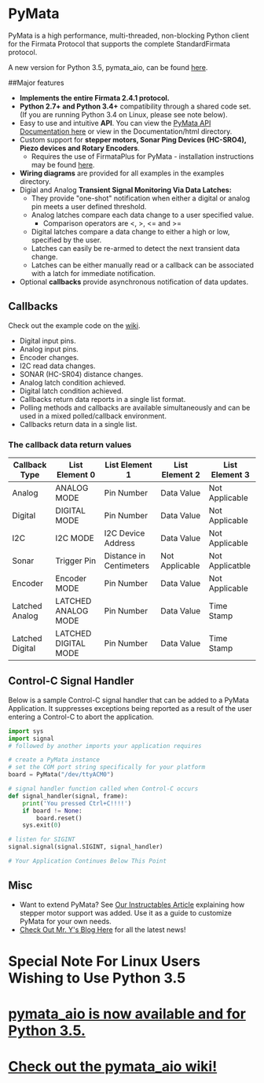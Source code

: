 PyMata
======
PyMata is a high performance, multi-threaded, non-blocking Python client for the Firmata Protocol that supports
the complete StandardFirmata protocol.

A new version for Python 3.5, pymata_aio, can be found [here](https://github.com/MrYsLab/pymata-aio). 


##Major features
* __Implements the entire Firmata 2.4.1 protocol.__
* __Python 2.7+ and Python 3.4+__ compatibility through a shared code set. (If you are running Python 3.4 on Linux, please see note below).
* Easy to use and intuitive __API__. You can view the [PyMata API Documentation here](http://htmlpreview.github.com/?https://github.com/MrYsLab/PyMata/blob/master/documentation/html/PyMata.pymata.PyMata-class.html) or view in the Documentation/html directory.
* Custom support for __stepper motors, Sonar Ping Devices (HC-SRO4), Piezo devices and Rotary Encoders__.
  * Requires the use of FirmataPlus for PyMata - installation instructions may be found [here](https://github.com/MrYsLab/PyMata/wiki/Installing-FirmataPlus).
* __Wiring diagrams__ are provided for all examples in the examples directory.
* Digial and Analog __Transient Signal Monitoring Via Data Latches:__
  * They provide "one-shot" notification when either a digital or analog pin meets a user defined threshold.
  * Analog latches compare each data change to a user specified value.
    * Comparison operators are <, >, <= and >=
  * Digital latches compare a data change to either a high or low, specified by the user.
  * Latches can easily be re-armed to detect the next transient data change.
  * Latches can be either manually read or a callback can be associated with a latch for immediate notification.
* Optional __callbacks__ provide asynchronous notification of data updates.

## Callbacks
Check out the example code on the [wiki](https://github.com/MrYsLab/PyMata/wiki).
  * Digital input pins.
  * Analog input pins.
  * Encoder changes.
  * I2C read data changes.
  * SONAR (HC-SR04) distance changes.
  * Analog latch condition achieved.
  * Digital latch condition achieved.
  * Callbacks return data reports in a single list format.
  * Polling methods and callbacks are available simultaneously and can be used in a mixed polled/callback environment.
  * Callbacks return data in a single list.
  
### The callback data return values
  
| Callback Type | List Element 0 | List Element 1 | List Element 2 | List Element 3 |
| ------------- | -------------- | -------------- | -------------- | -------------- |
| Analog| ANALOG MODE|Pin Number|Data Value|Not Applicable
| Digital|DIGITAL MODE|Pin Number|Data Value|Not Applicable
|I2C|I2C MODE|I2C Device Address|Data Value|Not Applicable
|Sonar|Trigger Pin|Distance in Centimeters|Not Applicable|Not Applicatble
| Encoder|Encoder MODE|Pin Number|Data Value|Not Applicable
| Latched Analog| LATCHED ANALOG MODE|Pin Number|Data Value|Time Stamp
| Latched Digital|LATCHED DIGITAL MODE|Pin Number|Data Value|Time Stamp



## Control-C Signal Handler
Below is a sample Control-C signal handler that can be added to a PyMata Application.
It suppresses exceptions being reported as a result of the user entering a Control-C to abort the application.

```python
import sys
import signal
# followed by another imports your application requires

# create a PyMata instance
# set the COM port string specifically for your platform
board = PyMata("/dev/ttyACM0")

# signal handler function called when Control-C occurs
def signal_handler(signal, frame):
    print('You pressed Ctrl+C!!!!')
    if board != None:
        board.reset()
    sys.exit(0)

# listen for SIGINT
signal.signal(signal.SIGINT, signal_handler)

# Your Application Continues Below This Point
```

## Misc
- Want to extend PyMata? See [Our Instructables Article](http://www.instructables.com/id/Going-Beyond-StandardFirmata-Adding-New-Device-Sup/) explaining how stepper motor support was added. Use it as a guide to customize PyMata for your own needs.
- [Check Out Mr. Y's Blog Here](http://mryslab.blogspot.com/) for all the latest news!


# Special Note For Linux Users Wishing to Use Python 3.5
# [pymata_aio is now available and for Python 3.5.](https://github.com/MrYsLab/pymata-aio)
# [Check out the pymata_aio wiki!](https://github.com/MrYsLab/pymata-aio/wiki)
